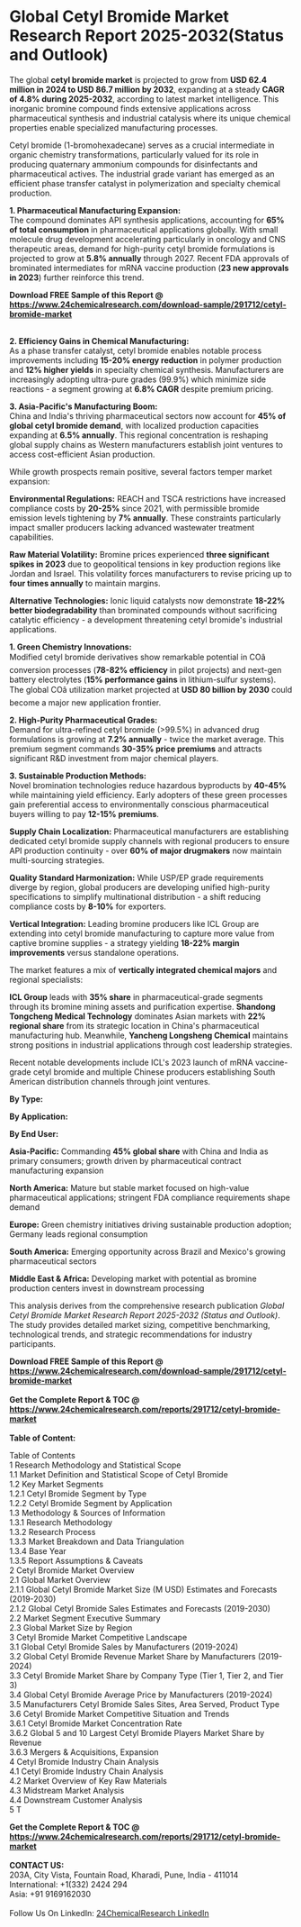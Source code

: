 <h1>Global Cetyl Bromide Market Research Report 2025-2032(Status and Outlook)</h1><p>The global <strong>cetyl bromide market</strong> is projected to grow from <strong>USD 62.4 million in 2024 to USD 86.7 million by 2032</strong>, expanding at a steady <strong>CAGR of 4.8% during 2025-2032</strong>, according to latest market intelligence. This inorganic bromine compound finds extensive applications across pharmaceutical synthesis and industrial catalysis where its unique chemical properties enable specialized manufacturing processes.</p><p>Cetyl bromide (1-bromohexadecane) serves as a crucial intermediate in organic chemistry transformations, particularly valued for its role in producing quaternary ammonium compounds for disinfectants and pharmaceutical actives. The industrial grade variant has emerged as an efficient phase transfer catalyst in polymerization and specialty chemical production.</p><p><strong>1. Pharmaceutical Manufacturing Expansion:</strong><br>
The compound dominates API synthesis applications, accounting for <strong>65% of total consumption</strong> in pharmaceutical applications globally. With small molecule drug development accelerating particularly in oncology and CNS therapeutic areas, demand for high-purity cetyl bromide formulations is projected to grow at <strong>5.8% annually</strong> through 2027. Recent FDA approvals of brominated intermediates for mRNA vaccine production (<strong>23 new approvals in 2023</strong>) further reinforce this trend.</p><div><b>Download FREE Sample of this Report @ 
            <a href="https://www.24chemicalresearch.com/download-sample/291712/cetyl-bromide-market">
            https://www.24chemicalresearch.com/download-sample/291712/cetyl-bromide-market</a></b></div><br><p><strong>2. Efficiency Gains in Chemical Manufacturing:</strong><br>
As a phase transfer catalyst, cetyl bromide enables notable process improvements including <strong>15-20% energy reduction</strong> in polymer production and <strong>12% higher yields</strong> in specialty chemical synthesis. Manufacturers are increasingly adopting ultra-pure grades (99.9%) which minimize side reactions - a segment growing at <strong>6.8% CAGR</strong> despite premium pricing.</p><p><strong>3. Asia-Pacific's Manufacturing Boom:</strong><br>
China and India's thriving pharmaceutical sectors now account for <strong>45% of global cetyl bromide demand</strong>, with localized production capacities expanding at <strong>6.5% annually</strong>. This regional concentration is reshaping global supply chains as Western manufacturers establish joint ventures to access cost-efficient Asian production.</p><p>While growth prospects remain positive, several factors temper market expansion:</p><p><strong>Environmental Regulations:</strong> REACH and TSCA restrictions have increased compliance costs by <strong>20-25%</strong> since 2021, with permissible bromide emission levels tightening by <strong>7% annually</strong>. These constraints particularly impact smaller producers lacking advanced wastewater treatment capabilities.</p><p><strong>Raw Material Volatility:</strong> Bromine prices experienced <strong>three significant spikes in 2023</strong> due to geopolitical tensions in key production regions like Jordan and Israel. This volatility forces manufacturers to revise pricing up to <strong>four times annually</strong> to maintain margins.</p><p><strong>Alternative Technologies:</strong> Ionic liquid catalysts now demonstrate <strong>18-22% better biodegradability</strong> than brominated compounds without sacrificing catalytic efficiency - a development threatening cetyl bromide's industrial applications.</p><p><strong>1. Green Chemistry Innovations:</strong><br>
Modified cetyl bromide derivatives show remarkable potential in COâ conversion processes (<strong>78-82% efficiency</strong> in pilot projects) and next-gen battery electrolytes (<strong>15% performance gains</strong> in lithium-sulfur systems). The global COâ utilization market projected at <strong>USD 80 billion by 2030</strong> could become a major new application frontier.</p><p><strong>2. High-Purity Pharmaceutical Grades:</strong><br>
Demand for ultra-refined cetyl bromide (&gt;99.5%) in advanced drug formulations is growing at <strong>7.2% annually</strong> - twice the market average. This premium segment commands <strong>30-35% price premiums</strong> and attracts significant R&amp;D investment from major chemical players.</p><p><strong>3. Sustainable Production Methods:</strong><br>
Novel bromination technologies reduce hazardous byproducts by <strong>40-45%</strong> while maintaining yield efficiency. Early adopters of these green processes gain preferential access to environmentally conscious pharmaceutical buyers willing to pay <strong>12-15% premiums</strong>.</p><p><strong>Supply Chain Localization:</strong> Pharmaceutical manufacturers are establishing dedicated cetyl bromide supply channels with regional producers to ensure API production continuity - over <strong>60% of major drugmakers</strong> now maintain multi-sourcing strategies.</p><p><strong>Quality Standard Harmonization:</strong> While USP/EP grade requirements diverge by region, global producers are developing unified high-purity specifications to simplify multinational distribution - a shift reducing compliance costs by <strong>8-10%</strong> for exporters.</p><p><strong>Vertical Integration:</strong> Leading bromine producers like ICL Group are extending into cetyl bromide manufacturing to capture more value from captive bromine supplies - a strategy yielding <strong>18-22% margin improvements</strong> versus standalone operations.</p><p>The market features a mix of <strong>vertically integrated chemical majors</strong> and regional specialists:</p><p><strong>ICL Group</strong> leads with <strong>35% share</strong> in pharmaceutical-grade segments through its bromine mining assets and purification expertise. <strong>Shandong Tongcheng Medical Technology</strong> dominates Asian markets with <strong>22% regional share</strong> from its strategic location in China's pharmaceutical manufacturing hub. Meanwhile, <strong>Yancheng Longsheng Chemical</strong> maintains strong positions in industrial applications through cost leadership strategies.</p><p>Recent notable developments include ICL's 2023 launch of mRNA vaccine-grade cetyl bromide and multiple Chinese producers establishing South American distribution channels through joint ventures.</p><p><strong>By Type:</strong></p><p><strong>By Application:</strong></p><p><strong>By End User:</strong></p><p><strong>Asia-Pacific:</strong> Commanding <strong>45% global share</strong> with China and India as primary consumers; growth driven by pharmaceutical contract manufacturing expansion</p><p><strong>North America:</strong> Mature but stable market focused on high-value pharmaceutical applications; stringent FDA compliance requirements shape demand</p><p><strong>Europe:</strong> Green chemistry initiatives driving sustainable production adoption; Germany leads regional consumption</p><p><strong>South America:</strong> Emerging opportunity across Brazil and Mexico's growing pharmaceutical sectors</p><p><strong>Middle East &amp; Africa:</strong> Developing market with potential as bromine production centers invest in downstream processing</p><p>This analysis derives from the comprehensive research publication <em>Global Cetyl Bromide Market Research Report 2025-2032 (Status and Outlook)</em>. The study provides detailed market sizing, competitive benchmarking, technological trends, and strategic recommendations for industry participants.</p><div><b>Download FREE Sample of this Report @ 
            <a href="https://www.24chemicalresearch.com/download-sample/291712/cetyl-bromide-market">
            https://www.24chemicalresearch.com/download-sample/291712/cetyl-bromide-market</a></b></div><br><div><b>Get the Complete Report & TOC @ 
            <a href="https://www.24chemicalresearch.com/reports/291712/cetyl-bromide-market">
            https://www.24chemicalresearch.com/reports/291712/cetyl-bromide-market</a></b></div><br>
            <b>Table of Content:</b><p>Table of Contents<br />
1 Research Methodology and Statistical Scope<br />
1.1 Market Definition and Statistical Scope of Cetyl Bromide<br />
1.2 Key Market Segments<br />
1.2.1 Cetyl Bromide Segment by Type<br />
1.2.2 Cetyl Bromide Segment by Application<br />
1.3 Methodology & Sources of Information<br />
1.3.1 Research Methodology<br />
1.3.2 Research Process<br />
1.3.3 Market Breakdown and Data Triangulation<br />
1.3.4 Base Year<br />
1.3.5 Report Assumptions & Caveats<br />
2 Cetyl Bromide Market Overview<br />
2.1 Global Market Overview<br />
2.1.1 Global Cetyl Bromide Market Size (M USD) Estimates and Forecasts (2019-2030)<br />
2.1.2 Global Cetyl Bromide Sales Estimates and Forecasts (2019-2030)<br />
2.2 Market Segment Executive Summary<br />
2.3 Global Market Size by Region<br />
3 Cetyl Bromide Market Competitive Landscape<br />
3.1 Global Cetyl Bromide Sales by Manufacturers (2019-2024)<br />
3.2 Global Cetyl Bromide Revenue Market Share by Manufacturers (2019-2024)<br />
3.3 Cetyl Bromide Market Share by Company Type (Tier 1, Tier 2, and Tier 3)<br />
3.4 Global Cetyl Bromide Average Price by Manufacturers (2019-2024)<br />
3.5 Manufacturers Cetyl Bromide Sales Sites, Area Served, Product Type<br />
3.6 Cetyl Bromide Market Competitive Situation and Trends<br />
3.6.1 Cetyl Bromide Market Concentration Rate<br />
3.6.2 Global 5 and 10 Largest Cetyl Bromide Players Market Share by Revenue<br />
3.6.3 Mergers & Acquisitions, Expansion<br />
4 Cetyl Bromide Industry Chain Analysis<br />
4.1 Cetyl Bromide Industry Chain Analysis<br />
4.2 Market Overview of Key Raw Materials<br />
4.3 Midstream Market Analysis<br />
4.4 Downstream Customer Analysis<br />
5 T</p><div><b>Get the Complete Report & TOC @ 
            <a href="https://www.24chemicalresearch.com/reports/291712/cetyl-bromide-market">
            https://www.24chemicalresearch.com/reports/291712/cetyl-bromide-market</a></b></div><br><b>CONTACT US:</b><br>
            203A, City Vista, Fountain Road, Kharadi, Pune, India - 411014<br>
            International: +1(332) 2424 294<br>
            Asia: +91 9169162030 <br><br>
            Follow Us On LinkedIn: <a href="https://www.linkedin.com/company/24chemicalresearch/">24ChemicalResearch LinkedIn</a>